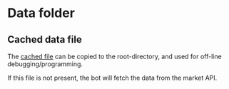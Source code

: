 # Data folder

## Cached data file

The [cached file](cachedData.json) can be copied to the root-directory, and used for off-line debugging/programming.

If this file is not present, the bot will fetch the data from the market API.
